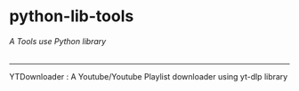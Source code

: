 # python-lib-tools
###### A Tools use Python library 
---
YTDownloader : A Youtube/Youtube Playlist downloader using yt-dlp library